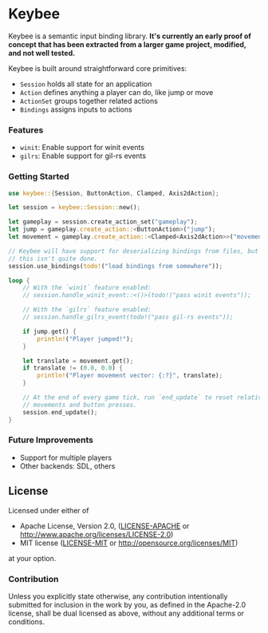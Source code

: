 # Keybee

Keybee is a semantic input binding library. **It's currently an early proof of
concept that has been extracted from a larger game project, modified, and not
well tested.**

Keybee is built around straightforward core primitives:
- `Session` holds all state for an application
- `Action` defines anything a player can do, like jump or move
- `ActionSet` groups together related actions
- `Bindings` assigns inputs to actions

### Features
- `winit`: Enable support for winit events
- `gilrs`: Enable support for gil-rs events

### Getting Started
```rust
use keybee::{Session, ButtonAction, Clamped, Axis2dAction};

let session = keybee::Session::new();

let gameplay = session.create_action_set("gameplay");
let jump = gameplay.create_action::<ButtonAction>("jump");
let movement = gameplay.create_action::<Clamped<Axis2dAction>>("movement");

// Keybee will have support for deserializing bindings from files, but for now,
// this isn't quite done.
session.use_bindings(todo!("load bindings from somewhere"));

loop {
    // With the `winit` feature enabled:
    // session.handle_winit_event::<()>(todo!("pass winit events"));

    // With the `gilrs` feature enabled:
    // session.handle_gilrs_event(todo!("pass gil-rs events"));

    if jump.get() {
        println!("Player jumped!");
    }

    let translate = movement.get();
    if translate != (0.0, 0.0) {
        println!("Player movement vector: {:?}", translate);
    }

    // At the end of every game tick, run `end_update` to reset relative axis
    // movements and button presses.
    session.end_update();
}
```

### Future Improvements
- Support for multiple players
- Other backends: SDL, others

## License

Licensed under either of

* Apache License, Version 2.0, ([LICENSE-APACHE](LICENSE-APACHE) or http://www.apache.org/licenses/LICENSE-2.0)
* MIT license ([LICENSE-MIT](LICENSE-MIT) or http://opensource.org/licenses/MIT)

at your option.

### Contribution
Unless you explicitly state otherwise, any contribution intentionally submitted for inclusion in the work by you, as defined in the Apache-2.0 license, shall be dual licensed as above, without any additional terms or conditions.
